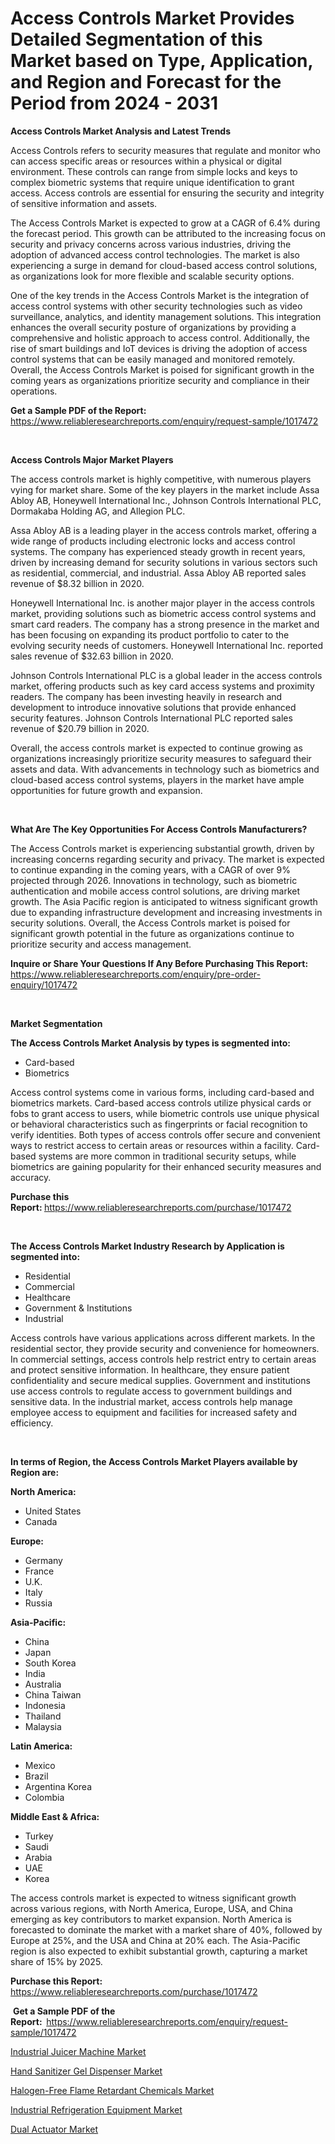 <p><h1>Access Controls Market Provides Detailed Segmentation of this Market based on Type, Application, and Region and Forecast for the Period from 2024 - 2031</h1></p><p><strong>Access Controls Market Analysis and Latest Trends</strong></p>
<p><p>Access Controls refers to security measures that regulate and monitor who can access specific areas or resources within a physical or digital environment. These controls can range from simple locks and keys to complex biometric systems that require unique identification to grant access. Access controls are essential for ensuring the security and integrity of sensitive information and assets.</p><p>The Access Controls Market is expected to grow at a CAGR of 6.4% during the forecast period. This growth can be attributed to the increasing focus on security and privacy concerns across various industries, driving the adoption of advanced access control technologies. The market is also experiencing a surge in demand for cloud-based access control solutions, as organizations look for more flexible and scalable security options.</p><p>One of the key trends in the Access Controls Market is the integration of access control systems with other security technologies such as video surveillance, analytics, and identity management solutions. This integration enhances the overall security posture of organizations by providing a comprehensive and holistic approach to access control. Additionally, the rise of smart buildings and IoT devices is driving the adoption of access control systems that can be easily managed and monitored remotely. Overall, the Access Controls Market is poised for significant growth in the coming years as organizations prioritize security and compliance in their operations.</p></p>
<p><strong>Get a Sample PDF of the Report:&nbsp;</strong> <a href="https://www.reliableresearchreports.com/enquiry/request-sample/1017472">https://www.reliableresearchreports.com/enquiry/request-sample/1017472</a></p>
<p>&nbsp;</p>
<p><strong>Access Controls Major Market Players</strong></p>
<p><p>The access controls market is highly competitive, with numerous players vying for market share. Some of the key players in the market include Assa Abloy AB, Honeywell International Inc., Johnson Controls International PLC, Dormakaba Holding AG, and Allegion PLC.</p><p>Assa Abloy AB is a leading player in the access controls market, offering a wide range of products including electronic locks and access control systems. The company has experienced steady growth in recent years, driven by increasing demand for security solutions in various sectors such as residential, commercial, and industrial. Assa Abloy AB reported sales revenue of $8.32 billion in 2020.</p><p>Honeywell International Inc. is another major player in the access controls market, providing solutions such as biometric access control systems and smart card readers. The company has a strong presence in the market and has been focusing on expanding its product portfolio to cater to the evolving security needs of customers. Honeywell International Inc. reported sales revenue of $32.63 billion in 2020.</p><p>Johnson Controls International PLC is a global leader in the access controls market, offering products such as key card access systems and proximity readers. The company has been investing heavily in research and development to introduce innovative solutions that provide enhanced security features. Johnson Controls International PLC reported sales revenue of $20.79 billion in 2020.</p><p>Overall, the access controls market is expected to continue growing as organizations increasingly prioritize security measures to safeguard their assets and data. With advancements in technology such as biometrics and cloud-based access control systems, players in the market have ample opportunities for future growth and expansion.</p></p>
<p>&nbsp;</p>
<p><strong>What Are The Key Opportunities For Access Controls Manufacturers?</strong></p>
<p><p>The Access Controls market is experiencing substantial growth, driven by increasing concerns regarding security and privacy. The market is expected to continue expanding in the coming years, with a CAGR of over 9% projected through 2026. Innovations in technology, such as biometric authentication and mobile access control solutions, are driving market growth. The Asia Pacific region is anticipated to witness significant growth due to expanding infrastructure development and increasing investments in security solutions. Overall, the Access Controls market is poised for significant growth potential in the future as organizations continue to prioritize security and access management.</p></p>
<p><strong>Inquire or Share Your Questions If Any Before Purchasing This Report:</strong> <a href="https://www.reliableresearchreports.com/enquiry/pre-order-enquiry/1017472">https://www.reliableresearchreports.com/enquiry/pre-order-enquiry/1017472</a></p>
<p>&nbsp;</p>
<p><strong>Market Segmentation</strong></p>
<p><strong>The Access Controls Market Analysis by types is segmented into:</strong></p>
<p><ul><li>Card-based</li><li>Biometrics</li></ul></p>
<p><p>Access control systems come in various forms, including card-based and biometrics markets. Card-based access controls utilize physical cards or fobs to grant access to users, while biometric controls use unique physical or behavioral characteristics such as fingerprints or facial recognition to verify identities. Both types of access controls offer secure and convenient ways to restrict access to certain areas or resources within a facility. Card-based systems are more common in traditional security setups, while biometrics are gaining popularity for their enhanced security measures and accuracy.</p></p>
<p><strong>Purchase this Report:&nbsp;</strong><a href="https://www.reliableresearchreports.com/purchase/1017472">https://www.reliableresearchreports.com/purchase/1017472</a></p>
<p>&nbsp;</p>
<p><strong>The Access Controls Market Industry Research by Application is segmented into:</strong></p>
<p><ul><li>Residential</li><li>Commercial</li><li>Healthcare</li><li>Government & Institutions</li><li>Industrial</li></ul></p>
<p><p>Access controls have various applications across different markets. In the residential sector, they provide security and convenience for homeowners. In commercial settings, access controls help restrict entry to certain areas and protect sensitive information. In healthcare, they ensure patient confidentiality and secure medical supplies. Government and institutions use access controls to regulate access to government buildings and sensitive data. In the industrial market, access controls help manage employee access to equipment and facilities for increased safety and efficiency.</p></p>
<p>&nbsp;</p>
<p><strong>In terms of Region, the Access Controls Market Players available by Region are:</strong></p>
<p>
    <p> <strong> North America: </strong>
        <ul>
            <li>United States</li>
            <li>Canada</li>
        </ul>
        </p> 
    <p> <strong> Europe: </strong>
        <ul>
            <li>Germany</li>
            <li>France</li>
            <li>U.K.</li>
            <li>Italy</li>
            <li>Russia</li>
        </ul>
        </p> 
    <p> <strong> Asia-Pacific: </strong>
        <ul>
            <li>China</li>
            <li>Japan</li>
            <li>South Korea</li>
            <li>India</li>
            <li>Australia</li>
            <li>China Taiwan</li>
            <li>Indonesia</li>
            <li>Thailand</li>
            <li>Malaysia</li>
        </ul>
        </p> 
    <p> <strong> Latin America: </strong>
        <ul>
            <li>Mexico</li>
            <li>Brazil</li>
            <li>Argentina Korea</li>
            <li>Colombia</li>
        </ul>
        </p> 
    <p> <strong> Middle East & Africa: </strong>
        <ul>
            <li>Turkey</li>
            <li>Saudi</li>
            <li>Arabia</li>
            <li>UAE</li>
            <li>Korea</li>
        </ul>
    </p>
    </p>
<p><p>The access controls market is expected to witness significant growth across various regions, with North America, Europe, USA, and China emerging as key contributors to market expansion. North America is forecasted to dominate the market with a market share of 40%, followed by Europe at 25%, and the USA and China at 20% each. The Asia-Pacific region is also expected to exhibit substantial growth, capturing a market share of 15% by 2025.</p></p>
<p><strong>Purchase this Report: </strong><a href="https://www.reliableresearchreports.com/purchase/1017472">https://www.reliableresearchreports.com/purchase/1017472</a></p>
<p>&nbsp;<strong>Get a Sample PDF of the Report:&nbsp;&nbsp;</strong><a href="https://www.reliableresearchreports.com/enquiry/request-sample/1017472">https://www.reliableresearchreports.com/enquiry/request-sample/1017472</a></p>
<p><strong></strong></p>
<p><p><a href="https://medium.com/@kathyburton10/industrial-juicer-machine-market-furnishes-information-on-market-share-market-trends-and-market-d65bf7a6f3c9">Industrial Juicer Machine Market</a></p><p><a href="https://medium.com/@brendamoreno1988/hand-sanitizer-gel-dispenser-market-exploring-market-share-market-trends-and-future-growth-ffdf4ae7a316">Hand Sanitizer Gel Dispenser Market</a></p><p><a href="https://github.com/lylyparadise/Market-Research-Report-List-1/blob/main/halogen-free-flame-retardant-chemicals-market.md">Halogen-Free Flame Retardant Chemicals Market</a></p><p><a href="https://github.com/amae102299/Market-Research-Report-List-3/blob/main/industrial-refrigeration-equipment-market.md">Industrial Refrigeration Equipment Market</a></p><p><a href="https://medium.com/@brendamoreno1988/dual-actuator-market-size-reveals-the-best-marketing-channels-in-global-industry-8c7f9ea5633e">Dual Actuator Market</a></p></p>